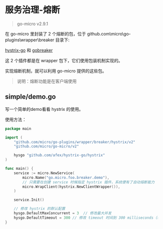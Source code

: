 # 服务治理-熔断

> go-micro v2.9.1

在 go-micro 里封装了 2 个熔断的包，位于 github.com\micro\go-plugins\wrapper\breaker 目录下:

[hystrix-go](https://github.com/afex/hystrix-go/) 和 [gobreaker](https://github.com/sony/gobreaker)

这 2 个插件都是在 wrapper 包下，它们使用包装机制实现的。

实现熔断机制，就可以利用 go-micro 提供的这些包。

> 说明：熔断功能是在客户端使用


## simple/demo.go

写一个简单的demo看看 hystrix 的使用。

使用方法：

```go
package main

import (
    "github.com/micro/go-plugins/wrapper/breaker/hystrix/v2"
    "github.com/micro/go-micro/v2"

    hysgo "github.com/afex/hystrix-go/hystrix"
)

func main() {
    service := micro.NewService(
        micro.Name("go.micro.foo.breaker.demo"),
        // 只需要在创建 service 时候指定 hystrix 插件，系统便有了自动熔断能力
        micro.WrapClient(hystrix.NewClientWrapper()),
    )

    service.Init()

    // 修改 hystrix 的默认配置
    hysgo.DefaultMaxConcurrent = 3  // 修改最大并发
    hysgo.DefaultTimeout = 300 // 修改 timeout 时间到 300 milliseconds（毫秒）
}
```


